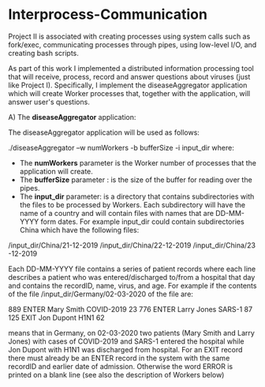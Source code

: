 # Interprocess-Communication
Project II is associated with creating processes using system calls such as fork/exec, communicating processes through pipes, using low-level I/O, and creating bash scripts.

As part of this work I implemented a distributed information processing tool that will receive, process, record and answer questions about viruses (just like Project I). Specifically, I implement the diseaseAggregator application which will create Worker processes that, together with the application, will answer user's questions.

A) The **diseaseAggregator** application:

The diseaseAggregator application will be used as follows: 

./diseaseAggregator –w numWorkers -b bufferSize -i input_dir where: 
- The **numWorkers** parameter is the Worker number of processes that the application will create.
- The **bufferSize** parameter : is the size of the buffer for reading over the pipes.
- The **input_dir** parameter: is a directory that contains subdirectories with the files to be processed by Workers. Each subdirectory will have the name of a country and will contain files with names that are DD-MM-YYYY form dates. For example input_dir could contain subdirectories China which have the following files: 

/input_dir/China/21-12-2019
/input_dir/China/22-12-2019
/input_dir/China/23 -12-2019

Each DD-MM-YYYY file contains a series of patient records where each line describes a patient who was entered/discharged to/from a hospital that day and contains the recordID, name, virus, and age. For example if the contents of the file /input_dir/Germany/02-03-2020 of the file are: 

889 ENTER Mary Smith COVID-2019 23 
776 ENTER Larry Jones SARS-1 87 
125 EXIT Jon Dupont H1N1 62 

means that in Germany, on 02-03-2020 two patients (Mary Smith and Larry Jones) with cases of COVID-2019 and SARS-1 entered the hospital while Jon Dupont with H1N1 was discharged from hospital. For an EXIT record there must already be an ENTER record in the system with the same recordID and
earlier date of admission. Otherwise the word ERROR is printed on a blank line (see also the description of Workers below)

